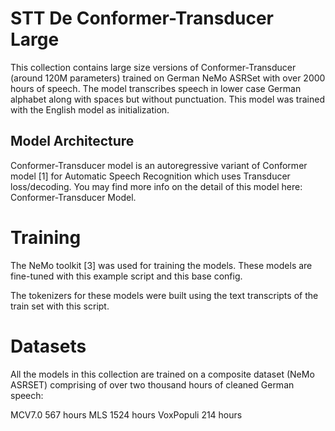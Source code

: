 # STT De Conformer-Transducer Large

This collection contains large size versions of Conformer-Transducer (around 120M parameters) trained on German NeMo ASRSet with over 2000 hours of speech. The model transcribes speech in lower case German alphabet along with spaces but without punctuation. This model was trained with the English model as initialization.

## Model Architecture

Conformer-Transducer model is an autoregressive variant of Conformer model [1] for Automatic Speech Recognition which uses Transducer loss/decoding. You may find more info on the detail of this model here: Conformer-Transducer Model.

# Training
The NeMo toolkit [3] was used for training the models. These models are fine-tuned with this example script and this base config.

The tokenizers for these models were built using the text transcripts of the train set with this script.

# Datasets

All the models in this collection are trained on a composite dataset (NeMo ASRSET) comprising of over two thousand hours of cleaned German speech:

MCV7.0 567 hours MLS 1524 hours VoxPopuli 214 hours
